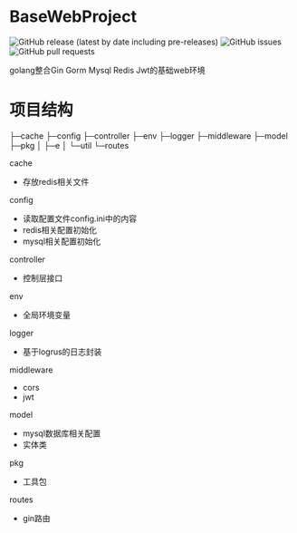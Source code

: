 # BaseWebProject

![GitHub release (latest by date including pre-releases)](https://img.shields.io/github/v/release/navendu-pottekkat/awesome-readme?include_prereleases)
![GitHub issues](https://img.shields.io/github/issues-raw/navendu-pottekkat/awesome-readme)
![GitHub pull requests](https://img.shields.io/github/issues-pr/navendu-pottekkat/awesome-readme)

golang整合Gin Gorm Mysql Redis Jwt的基础web环境

#  项目结构

├─cache
├─config
├─controller
├─env
├─logger
├─middleware
├─model
├─pkg
│  ├─e
│  └─util
└─routes

cache

+ 存放redis相关文件

config

+  读取配置文件config.ini中的内容
+ redis相关配置初始化
+ mysql相关配置初始化

controller

+ 控制层接口

env

+ 全局环境变量

logger

+ 基于logrus的日志封装

middleware

+ cors
+ jwt

model

+ mysql数据库相关配置
+ 实体类

pkg

+ 工具包

routes

+ gin路由

